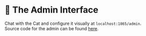 # :yarn: The Admin Interface

Chat with the Cat and configure it visually at `localhost:1865/admin`.  
Source code for the admin can be found [here](https://github.com/cheshire-cat-ai/admin-vue). 
